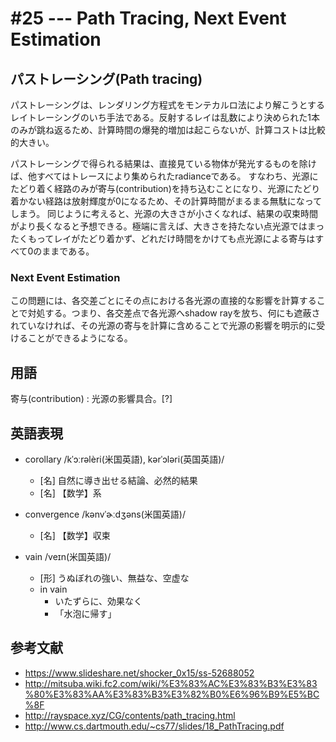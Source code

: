 # #25 --- Path Tracing, Next Event Estimation

## パストレーシング(Path tracing)

パストレーシングは、レンダリング方程式をモンテカルロ法により解こうとするレイトレーシングのいち手法である。反射するレイは乱数により決められた1本のみが跳ね返るため、計算時間の爆発的増加は起こらないが、計算コストは比較的大きい。

パストレーシングで得られる結果は、直接見ている物体が発光するものを除けば、他すべてはトレースにより集められたradianceである。
すなわち、光源にたどり着く経路のみが寄与(contribution)を持ち込むことになり、光源にたどり着かない経路は放射輝度が0になるため、その計算時間がまるまる無駄になってしまう。
同じように考えると、光源の大きさが小さくなれば、結果の収束時間がより長くなると予想できる。極端に言えば、大きさを持たない点光源ではまったくもってレイがたどり着かず、どれだけ時間をかけても点光源による寄与はすべて0のままである。

### Next Event Estimation

この問題には、各交差ごとにその点における各光源の直接的な影響を計算することで対処する。つまり、各交差点で各光源へshadow rayを放ち、何にも遮蔽されていなければ、その光源の寄与を計算に含めることで光源の影響を明示的に受けることができるようになる。

## 用語

寄与(contribution)
: 光源の影響具合。[?]

## 英語表現

- corollary /kˈɔːrəlèri(米国英語), kərˈɔləri(英国英語)/
  - [名] 自然に導き出せる結論、必然的結果
  - [名] 【数学】系

- convergence /kənvˈɚːdʒəns(米国英語)/
  - [名] 【数学】収束

- vain /veɪn(米国英語)/
  - [形] うぬぼれの強い、無益な、空虚な
  - in vain
    - いたずらに、効果なく
    - 「水泡に帰す」


## 参考文献

- https://www.slideshare.net/shocker_0x15/ss-52688052
- http://mitsuba.wiki.fc2.com/wiki/%E3%83%AC%E3%83%B3%E3%83%80%E3%83%AA%E3%83%B3%E3%82%B0%E6%96%B9%E5%BC%8F
- http://rayspace.xyz/CG/contents/path_tracing.html
- http://www.cs.dartmouth.edu/~cs77/slides/18_PathTracing.pdf
